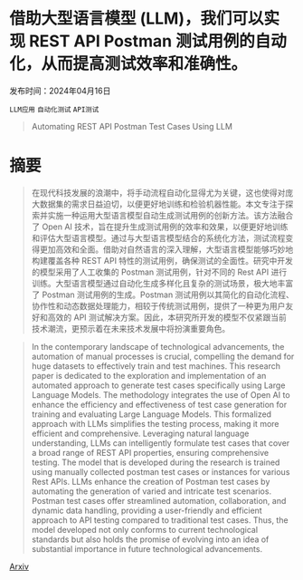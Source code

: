 # 借助大型语言模型 (LLM)，我们可以实现 REST API Postman 测试用例的自动化，从而提高测试效率和准确性。

发布时间：2024年04月16日

`LLM应用` `自动化测试` `API测试`

> Automating REST API Postman Test Cases Using LLM

# 摘要

> 在现代科技发展的浪潮中，将手动流程自动化显得尤为关键，这也使得对庞大数据集的需求日益迫切，以便更好地训练和检验机器性能。本文专注于探索并实施一种运用大型语言模型自动生成测试用例的创新方法。该方法融合了 Open AI 技术，旨在提升生成测试用例的效率和效果，以便更好地训练和评估大型语言模型。通过与大型语言模型结合的系统化方法，测试流程变得更加高效和全面。借助对自然语言的深入理解，大型语言模型能够巧妙地构建覆盖各种 REST API 特性的测试用例，确保测试的全面性。研究中开发的模型采用了人工收集的 Postman 测试用例，针对不同的 Rest API 进行训练。大型语言模型通过自动化生成多样化且复杂的测试场景，极大地丰富了 Postman 测试用例的生成。Postman 测试用例以其简化的自动化流程、协作性和动态数据处理能力，相较于传统测试用例，提供了一种更为用户友好和高效的 API 测试解决方案。因此，本研究所开发的模型不仅紧跟当前技术潮流，更预示着在未来技术发展中将扮演重要角色。

> In the contemporary landscape of technological advancements, the automation of manual processes is crucial, compelling the demand for huge datasets to effectively train and test machines. This research paper is dedicated to the exploration and implementation of an automated approach to generate test cases specifically using Large Language Models. The methodology integrates the use of Open AI to enhance the efficiency and effectiveness of test case generation for training and evaluating Large Language Models. This formalized approach with LLMs simplifies the testing process, making it more efficient and comprehensive. Leveraging natural language understanding, LLMs can intelligently formulate test cases that cover a broad range of REST API properties, ensuring comprehensive testing. The model that is developed during the research is trained using manually collected postman test cases or instances for various Rest APIs. LLMs enhance the creation of Postman test cases by automating the generation of varied and intricate test scenarios. Postman test cases offer streamlined automation, collaboration, and dynamic data handling, providing a user-friendly and efficient approach to API testing compared to traditional test cases. Thus, the model developed not only conforms to current technological standards but also holds the promise of evolving into an idea of substantial importance in future technological advancements.

[Arxiv](https://arxiv.org/abs/2404.10678)